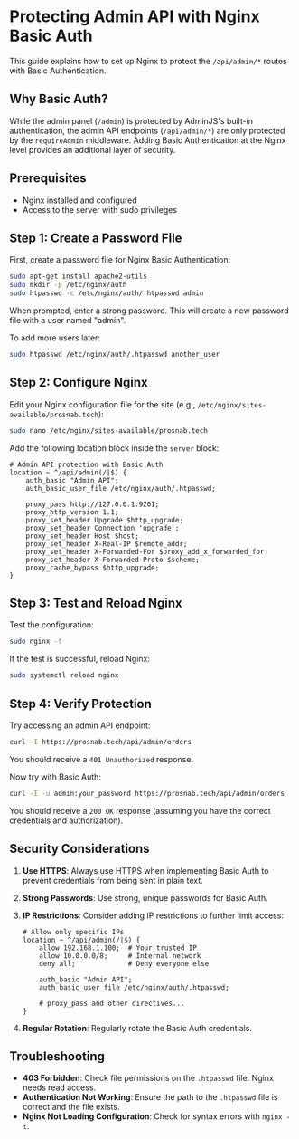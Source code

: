# Protecting Admin API with Nginx Basic Auth

This guide explains how to set up Nginx to protect the `/api/admin/*` routes with Basic Authentication.

## Why Basic Auth?

While the admin panel (`/admin`) is protected by AdminJS's built-in authentication, the admin API endpoints (`/api/admin/*`) are only protected by the `requireAdmin` middleware. Adding Basic Authentication at the Nginx level provides an additional layer of security.

## Prerequisites

- Nginx installed and configured
- Access to the server with sudo privileges

## Step 1: Create a Password File

First, create a password file for Nginx Basic Authentication:

```bash
sudo apt-get install apache2-utils
sudo mkdir -p /etc/nginx/auth
sudo htpasswd -c /etc/nginx/auth/.htpasswd admin
```

When prompted, enter a strong password. This will create a new password file with a user named "admin".

To add more users later:

```bash
sudo htpasswd /etc/nginx/auth/.htpasswd another_user
```

## Step 2: Configure Nginx

Edit your Nginx configuration file for the site (e.g., `/etc/nginx/sites-available/prosnab.tech`):

```bash
sudo nano /etc/nginx/sites-available/prosnab.tech
```

Add the following location block inside the `server` block:

```nginx
# Admin API protection with Basic Auth
location ~ ^/api/admin(/|$) {
    auth_basic "Admin API";
    auth_basic_user_file /etc/nginx/auth/.htpasswd;
    
    proxy_pass http://127.0.0.1:9201;
    proxy_http_version 1.1;
    proxy_set_header Upgrade $http_upgrade;
    proxy_set_header Connection 'upgrade';
    proxy_set_header Host $host;
    proxy_set_header X-Real-IP $remote_addr;
    proxy_set_header X-Forwarded-For $proxy_add_x_forwarded_for;
    proxy_set_header X-Forwarded-Proto $scheme;
    proxy_cache_bypass $http_upgrade;
}
```

## Step 3: Test and Reload Nginx

Test the configuration:

```bash
sudo nginx -t
```

If the test is successful, reload Nginx:

```bash
sudo systemctl reload nginx
```

## Step 4: Verify Protection

Try accessing an admin API endpoint:

```bash
curl -I https://prosnab.tech/api/admin/orders
```

You should receive a `401 Unauthorized` response.

Now try with Basic Auth:

```bash
curl -I -u admin:your_password https://prosnab.tech/api/admin/orders
```

You should receive a `200 OK` response (assuming you have the correct credentials and authorization).

## Security Considerations

1. **Use HTTPS**: Always use HTTPS when implementing Basic Auth to prevent credentials from being sent in plain text.

2. **Strong Passwords**: Use strong, unique passwords for Basic Auth.

3. **IP Restrictions**: Consider adding IP restrictions to further limit access:

   ```nginx
   # Allow only specific IPs
   location ~ ^/api/admin(/|$) {
       allow 192.168.1.100;  # Your trusted IP
       allow 10.0.0.0/8;     # Internal network
       deny all;             # Deny everyone else
       
       auth_basic "Admin API";
       auth_basic_user_file /etc/nginx/auth/.htpasswd;
       
       # proxy_pass and other directives...
   }
   ```

4. **Regular Rotation**: Regularly rotate the Basic Auth credentials.

## Troubleshooting

- **403 Forbidden**: Check file permissions on the `.htpasswd` file. Nginx needs read access.
- **Authentication Not Working**: Ensure the path to the `.htpasswd` file is correct and the file exists.
- **Nginx Not Loading Configuration**: Check for syntax errors with `nginx -t`.
